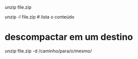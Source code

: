 

unzip file.zip

unzip -l file.zip  # lista o conteúdo

# descompactar em um destino

unzip file.zip -d /caminho/para/o/mesmo/
